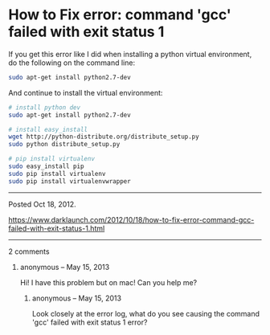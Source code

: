 # How to Fix error: command 'gcc' failed with exit status 1

If you get this error like I did when installing a python virtual environment, do the following on the command line:

```bash
sudo apt-get install python2.7-dev
```

And continue to install the virtual environment:

```bash
# install python dev
sudo apt-get install python2.7-dev

# install easy_install
wget http://python-distribute.org/distribute_setup.py
sudo python distribute_setup.py

# pip install virtualenv
sudo easy_install pip
sudo pip install virtualenv
sudo pip install virtualenvwrapper
```

---

Posted Oct 18, 2012.

https://www.darklaunch.com/2012/10/18/how-to-fix-error-command-gcc-failed-with-exit-status-1.html

---

2 comments

<ol><li><div>

anonymous &ndash; May 15, 2013<div>

Hi! I have this problem but on mac! Can you help me?

</div></div><ol><li><div>

anonymous &ndash; May 15, 2013<div>

Look closely at the error log, what do you see causing the command 'gcc' failed with exit status 1 error?

</div></div></li></ol></li></ol>
